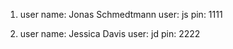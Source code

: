 1. user name: Jonas Schmedtmann
  user: js
  pin: 1111

2. user name: Jessica Davis
  user: jd
  pin: 2222
